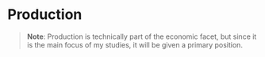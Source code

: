 # Production

> **Note**: Production is technically part of the economic facet, but since it is the main focus of my studies, it will be given a primary position.
